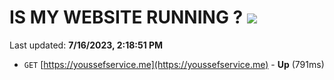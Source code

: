 # IS MY WEBSITE RUNNING ? [![](https://img.shields.io/static/v1?label=Sponsor&message=%E2%9D%A4&logo=GitHub&color=%23fe8e86)](https://github.com/sponsors/<username>)

Last updated: **7/16/2023, 2:18:51 PM**

- `GET` [https://youssefservice.me](https://youssefservice.me) - **Up** (791ms)
